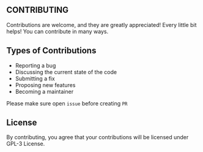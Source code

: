 ## CONTRIBUTING
Contributions are welcome, and they are greatly appreciated! Every little bit helps! You can contribute in many ways.
## Types of Contributions 
-   Reporting a bug
-   Discussing the current state of the code
-   Submitting a fix
-   Proposing new features
-   Becoming a maintainer

Please make sure open `issue` before creating `PR`

## License

By contributing, you agree that your contributions will be licensed under GPL-3 License.